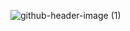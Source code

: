 ![github-header-image (1)](https://github.com/user-attachments/assets/cccb2638-526c-4362-b246-45c5a6d57b94)

